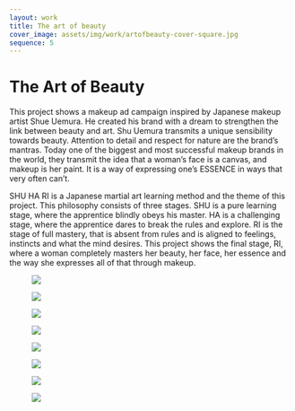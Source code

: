 ```yaml
---
layout: work
title: The art of beauty
cover_image: assets/img/work/artofbeauty-cover-square.jpg
sequence: 5
---
```


<h1>The Art of Beauty</h1>


<p>This project shows a makeup ad campaign inspired by Japanese makeup artist Shue Uemura. He created his brand with a dream to strengthen the link between beauty and art. Shu Uemura transmits a unique sensibility towards beauty. Attention to detail and respect for nature are the brand’s mantras. Today one of the biggest and most successful makeup brands in the world, they transmit the idea that a woman’s face is a canvas, and makeup is her paint. It is a way of expressing one’s ESSENCE in ways that very often can’t.</p>

<p>SHU HA RI is a Japanese martial art learning method and the theme of this project. This philosophy consists of three stages. SHU is a pure learning stage, where the apprentice blindly obeys his master. HA is a challenging stage, where the apprentice dares to break the rules and explore. RI is the stage of full mastery, that is absent from rules and is aligned to feelings, instincts and what the mind desires. This project shows the final stage, RI, where a woman completely masters her beauty, her face, her essence and the way she expresses all of that through makeup.</p>


<figure>
  <img src="{{ "/assets/img/work/aob/aob1.png" | relative_url }}" />
</figure>

<figure>
  <img src="{{ "/assets/img/work/aob/aob2.png" | relative_url }}" />
</figure>

<figure>
  <img src="{{ "/assets/img/work/aob/aob3.png" | relative_url }}" />
</figure>

<figure>
  <img src="{{ "/assets/img/work/aob/aob4.png" | relative_url }}" />
</figure>

<figure>
  <img src="{{ "/assets/img/work/aob/aob5.png" | relative_url }}" />
</figure>

<figure>
  <img src="{{ "/assets/img/work/aob/aob6.png" | relative_url }}" />
</figure>

<figure>
  <img src="{{ "/assets/img/work/aob/aob7.png" | relative_url }}" />
</figure>

<figure>
  <img src="{{ "/assets/img/work/aob/aob8.png" | relative_url }}" />
</figure>

